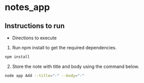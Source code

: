 # notes_app

## Instructions to run

* Directions to execute 
1. Run npm install to get the required dependencies.
```bash
npm install
```
2. Store the note with title and body using the command below.
```bash
node app Add --title="-" --body="-"
```
